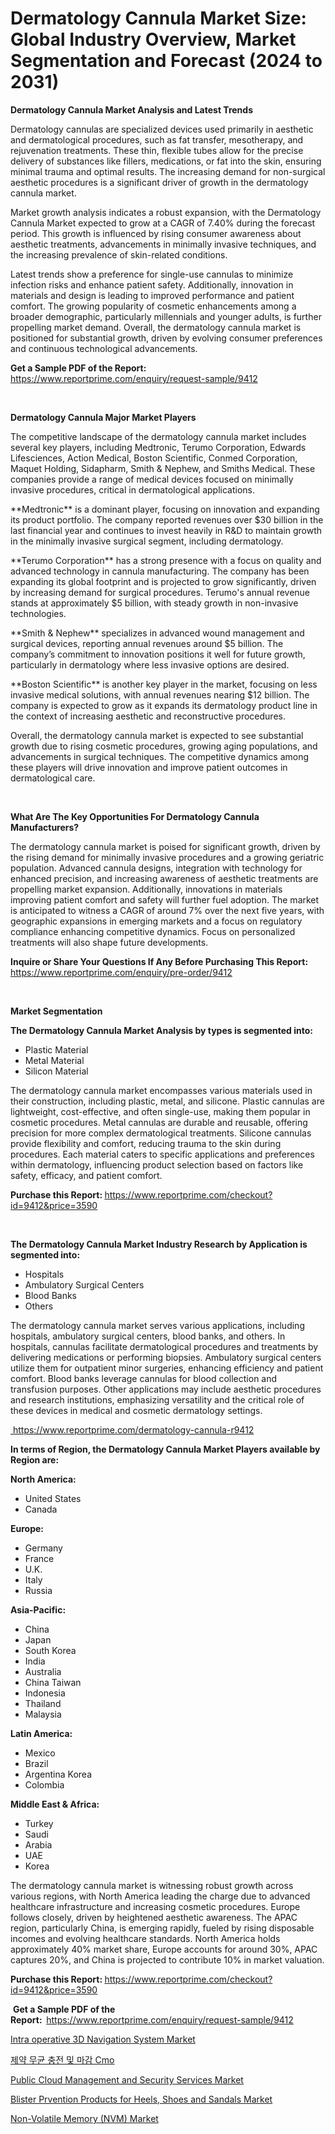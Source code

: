 <p><h1>Dermatology Cannula Market Size: Global Industry Overview, Market Segmentation and Forecast (2024 to 2031)</h1></p><p><strong>Dermatology Cannula Market Analysis and Latest Trends</strong></p>
<p><p>Dermatology cannulas are specialized devices used primarily in aesthetic and dermatological procedures, such as fat transfer, mesotherapy, and rejuvenation treatments. These thin, flexible tubes allow for the precise delivery of substances like fillers, medications, or fat into the skin, ensuring minimal trauma and optimal results. The increasing demand for non-surgical aesthetic procedures is a significant driver of growth in the dermatology cannula market.</p><p>Market growth analysis indicates a robust expansion, with the Dermatology Cannula Market expected to grow at a CAGR of 7.40% during the forecast period. This growth is influenced by rising consumer awareness about aesthetic treatments, advancements in minimally invasive techniques, and the increasing prevalence of skin-related conditions. </p><p>Latest trends show a preference for single-use cannulas to minimize infection risks and enhance patient safety. Additionally, innovation in materials and design is leading to improved performance and patient comfort. The growing popularity of cosmetic enhancements among a broader demographic, particularly millennials and younger adults, is further propelling market demand. Overall, the dermatology cannula market is positioned for substantial growth, driven by evolving consumer preferences and continuous technological advancements.</p></p>
<p><strong>Get a Sample PDF of the Report:&nbsp;</strong> <a href="https://www.reportprime.com/enquiry/request-sample/9412">https://www.reportprime.com/enquiry/request-sample/9412</a></p>
<p>&nbsp;</p>
<p><strong>Dermatology Cannula Major Market Players</strong></p>
<p><p>The competitive landscape of the dermatology cannula market includes several key players, including Medtronic, Terumo Corporation, Edwards Lifesciences, Action Medical, Boston Scientific, Conmed Corporation, Maquet Holding, Sidapharm, Smith & Nephew, and Smiths Medical. These companies provide a range of medical devices focused on minimally invasive procedures, critical in dermatological applications.</p><p>**Medtronic** is a dominant player, focusing on innovation and expanding its product portfolio. The company reported revenues over $30 billion in the last financial year and continues to invest heavily in R&D to maintain growth in the minimally invasive surgical segment, including dermatology.</p><p>**Terumo Corporation** has a strong presence with a focus on quality and advanced technology in cannula manufacturing. The company has been expanding its global footprint and is projected to grow significantly, driven by increasing demand for surgical procedures. Terumo's annual revenue stands at approximately $5 billion, with steady growth in non-invasive technologies.</p><p>**Smith & Nephew** specializes in advanced wound management and surgical devices, reporting annual revenues around $5 billion. The company’s commitment to innovation positions it well for future growth, particularly in dermatology where less invasive options are desired.</p><p>**Boston Scientific** is another key player in the market, focusing on less invasive medical solutions, with annual revenues nearing $12 billion. The company is expected to grow as it expands its dermatology product line in the context of increasing aesthetic and reconstructive procedures.</p><p>Overall, the dermatology cannula market is expected to see substantial growth due to rising cosmetic procedures, growing aging populations, and advancements in surgical techniques. The competitive dynamics among these players will drive innovation and improve patient outcomes in dermatological care.</p></p>
<p>&nbsp;</p>
<p><strong>What Are The Key Opportunities For Dermatology Cannula Manufacturers?</strong></p>
<p><p>The dermatology cannula market is poised for significant growth, driven by the rising demand for minimally invasive procedures and a growing geriatric population. Advanced cannula designs, integration with technology for enhanced precision, and increasing awareness of aesthetic treatments are propelling market expansion. Additionally, innovations in materials improving patient comfort and safety will further fuel adoption. The market is anticipated to witness a CAGR of around 7% over the next five years, with geographic expansions in emerging markets and a focus on regulatory compliance enhancing competitive dynamics. Focus on personalized treatments will also shape future developments.</p></p>
<p><strong>Inquire or Share Your Questions If Any Before Purchasing This Report:</strong> <a href="https://www.reportprime.com/enquiry/pre-order/9412">https://www.reportprime.com/enquiry/pre-order/9412</a></p>
<p>&nbsp;</p>
<p><strong>Market Segmentation</strong></p>
<p><strong>The Dermatology Cannula Market Analysis by types is segmented into:</strong></p>
<p><ul><li>Plastic Material</li><li>Metal Material</li><li>Silicon Material</li></ul></p>
<p><p>The dermatology cannula market encompasses various materials used in their construction, including plastic, metal, and silicone. Plastic cannulas are lightweight, cost-effective, and often single-use, making them popular in cosmetic procedures. Metal cannulas are durable and reusable, offering precision for more complex dermatological treatments. Silicone cannulas provide flexibility and comfort, reducing trauma to the skin during procedures. Each material caters to specific applications and preferences within dermatology, influencing product selection based on factors like safety, efficacy, and patient comfort.</p></p>
<p><strong>Purchase this Report:&nbsp;</strong><a href="https://www.reportprime.com/checkout?id=9412&price=3590">https://www.reportprime.com/checkout?id=9412&price=3590</a></p>
<p>&nbsp;</p>
<p><strong>The Dermatology Cannula Market Industry Research by Application is segmented into:</strong></p>
<p><ul><li>Hospitals</li><li>Ambulatory Surgical Centers</li><li>Blood Banks</li><li>Others</li></ul></p>
<p><p>The dermatology cannula market serves various applications, including hospitals, ambulatory surgical centers, blood banks, and others. In hospitals, cannulas facilitate dermatological procedures and treatments by delivering medications or performing biopsies. Ambulatory surgical centers utilize them for outpatient minor surgeries, enhancing efficiency and patient comfort. Blood banks leverage cannulas for blood collection and transfusion purposes. Other applications may include aesthetic procedures and research institutions, emphasizing versatility and the critical role of these devices in medical and cosmetic dermatology settings.</p></p>
<p><a href="https://www.reportprime.com/dermatology-cannula-r9412">&nbsp;https://www.reportprime.com/dermatology-cannula-r9412</a></p>
<p><strong>In terms of Region, the Dermatology Cannula Market Players available by Region are:</strong></p>
<p>
    <p> <strong> North America: </strong>
        <ul>
            <li>United States</li>
            <li>Canada</li>
        </ul>
        </p> 
    <p> <strong> Europe: </strong>
        <ul>
            <li>Germany</li>
            <li>France</li>
            <li>U.K.</li>
            <li>Italy</li>
            <li>Russia</li>
        </ul>
        </p> 
    <p> <strong> Asia-Pacific: </strong>
        <ul>
            <li>China</li>
            <li>Japan</li>
            <li>South Korea</li>
            <li>India</li>
            <li>Australia</li>
            <li>China Taiwan</li>
            <li>Indonesia</li>
            <li>Thailand</li>
            <li>Malaysia</li>
        </ul>
        </p> 
    <p> <strong> Latin America: </strong>
        <ul>
            <li>Mexico</li>
            <li>Brazil</li>
            <li>Argentina Korea</li>
            <li>Colombia</li>
        </ul>
        </p> 
    <p> <strong> Middle East & Africa: </strong>
        <ul>
            <li>Turkey</li>
            <li>Saudi</li>
            <li>Arabia</li>
            <li>UAE</li>
            <li>Korea</li>
        </ul>
    </p>
    </p>
<p><p>The dermatology cannula market is witnessing robust growth across various regions, with North America leading the charge due to advanced healthcare infrastructure and increasing cosmetic procedures. Europe follows closely, driven by heightened aesthetic awareness. The APAC region, particularly China, is emerging rapidly, fueled by rising disposable incomes and evolving healthcare standards. North America holds approximately 40% market share, Europe accounts for around 30%, APAC captures 20%, and China is projected to contribute 10% in market valuation.</p></p>
<p><strong>Purchase this Report: </strong><a href="https://www.reportprime.com/checkout?id=9412&price=3590">https://www.reportprime.com/checkout?id=9412&price=3590</a></p>
<p>&nbsp;<strong>Get a Sample PDF of the Report:&nbsp;&nbsp;</strong><a href="https://www.reportprime.com/enquiry/request-sample/9412">https://www.reportprime.com/enquiry/request-sample/9412</a></p>
<p><strong></strong></p>
<p><p><a href="https://github.com/RoccoManning/Market-Research-Report-List-6/blob/main/intra-operative-3d-navigation-system-market.md">Intra operative 3D Navigation System Market</a></p><p><a href="https://medium.com/@vlcostes/%EC%84%B8%EA%B3%84-pharmaceutical-aseptic-fill-finish-cmo-market-%EC%9D%80-2024%EC%97%90%EC%84%9C-2031%EB%A1%9C-%EC%97%B0%ED%8F%89%EA%B7%A0-%EC%A6%9D%EA%B0%80%EC%9C%A8%EC%9D%84-%EB%B3%B4%EC%9D%BC-%EA%B2%83%EC%9C%BC%EB%A1%9C-%EC%98%88%EC%83%81%EB%90%A9%EB%8B%88%EB%8B%A4-a08a1cebe521">제약 무균 충전 및 마감 Cmo</a></p><p><a href="https://www.linkedin.com/pulse/public-cloud-management-security-services-market-research-zlmcc?trackingId=WGayQrnuR%2B%2BoHSzmuM9%2ByA%3D%3D">Public Cloud Management and Security Services Market</a></p><p><a href="https://issuu.com/reportprime-2/docs/blister-prvention-products-for-heel_a8724ec909d129">Blister Prvention Products for Heels, Shoes and Sandals Market</a></p><p><a href="https://medium.com/@randaarks98078567/the-global-non-volatile-memory-nvm-market-is-a-dynamic-and-growing-industry-d3cc5f7b8ffe">Non-Volatile Memory (NVM) Market</a></p></p>